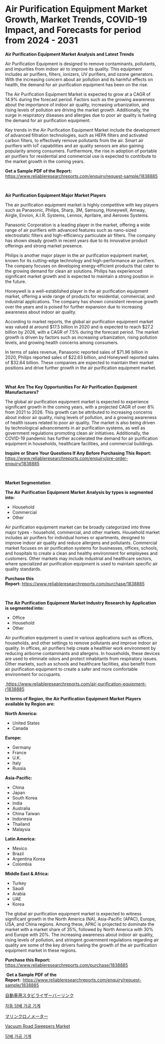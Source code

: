 <p><h1>Air Purification Equipment Market Growth, Market Trends, COVID-19 Impact, and Forecasts for period from 2024 - 2031</h1></p><p><strong>Air Purification Equipment Market Analysis and Latest Trends</strong></p>
<p><p>Air Purification Equipment is designed to remove contaminants, pollutants, and impurities from indoor air to improve its quality. This equipment includes air purifiers, filters, ionizers, UV purifiers, and ozone generators. With the increasing concern about air pollution and its harmful effects on health, the demand for air purification equipment has been on the rise.</p><p>The Air Purification Equipment Market is expected to grow at a CAGR of 14.9% during the forecast period. Factors such as the growing awareness about the importance of indoor air quality, increasing urbanization, and rising levels of pollution are driving the market growth. Additionally, the surge in respiratory diseases and allergies due to poor air quality is fueling the demand for air purification equipment.</p><p>Key trends in the Air Purification Equipment Market include the development of advanced filtration technologies, such as HEPA filters and activated carbon filters, to effectively remove pollutants from the air. Smart air purifiers with IoT capabilities and air quality sensors are also gaining popularity among consumers. Furthermore, the rise in adoption of portable air purifiers for residential and commercial use is expected to contribute to the market growth in the coming years.</p></p>
<p><strong>Get a Sample PDF of the Report:&nbsp;</strong> <a href="https://www.reliableresearchreports.com/enquiry/request-sample/1838885">https://www.reliableresearchreports.com/enquiry/request-sample/1838885</a></p>
<p>&nbsp;</p>
<p><strong>Air Purification Equipment Major Market Players</strong></p>
<p><p>The air purification equipment market is highly competitive with key players such as Panasonic, Philips, Sharp, 3M, Samsung, Honeywell, Amway, Airgle, Envion, A.I.R. Systems, Lennox, Aprilaire, and Aerovex Systems.</p><p>Panasonic Corporation is a leading player in the market, offering a wide range of air purifiers with advanced features such as nano-sized electrostatic filters and high-efficiency particulate air filters. The company has shown steady growth in recent years due to its innovative product offerings and strong market presence.</p><p>Philips is another major player in the air purification equipment market, known for its cutting-edge technology and high-performance air purifiers. The company focuses on developing energy-efficient products that cater to the growing demand for clean air solutions. Philips has experienced significant market growth and is expected to maintain a strong position in the future.</p><p>Honeywell is a well-established player in the air purification equipment market, offering a wide range of products for residential, commercial, and industrial applications. The company has shown consistent revenue growth over the years and is poised for further expansion due to increasing awareness about indoor air quality.</p><p>According to market reports, the global air purification equipment market was valued at around $17.5 billion in 2020 and is expected to reach $27.2 billion by 2026, with a CAGR of 7.5% during the forecast period. The market growth is driven by factors such as increasing urbanization, rising pollution levels, and growing health concerns among consumers.</p><p>In terms of sales revenue, Panasonic reported sales of $71.96 billion in 2020, Philips reported sales of $22.63 billion, and Honeywell reported sales of $32.64 billion. These companies are expected to maintain their market positions and drive further growth in the air purification equipment market.</p></p>
<p>&nbsp;</p>
<p><strong>What Are The Key Opportunities For Air Purification Equipment Manufacturers?</strong></p>
<p><p>The global air purification equipment market is expected to experience significant growth in the coming years, with a projected CAGR of over 8% from 2021 to 2026. This growth can be attributed to increasing concerns about indoor air quality, rising levels of pollution, and a growing awareness of health issues related to poor air quality. The market is also being driven by technological advancements in air purification systems, as well as government regulations promoting clean air initiatives. Additionally, the COVID-19 pandemic has further accelerated the demand for air purification equipment in households, healthcare facilities, and commercial buildings.</p></p>
<p><strong>Inquire or Share Your Questions If Any Before Purchasing This Report:</strong> <a href="https://www.reliableresearchreports.com/enquiry/pre-order-enquiry/1838885">https://www.reliableresearchreports.com/enquiry/pre-order-enquiry/1838885</a></p>
<p>&nbsp;</p>
<p><strong>Market Segmentation</strong></p>
<p><strong>The Air Purification Equipment Market Analysis by types is segmented into:</strong></p>
<p><ul><li>Household</li><li>Commercial</li><li>Other</li></ul></p>
<p><p>Air purification equipment market can be broadly categorized into three major types - household, commercial, and other markets. Household market includes air purifiers for individual homes or apartments, designed to improve indoor air quality and reduce allergens and pollutants. Commercial market focuses on air purification systems for businesses, offices, schools, and hospitals to create a clean and healthy environment for employees and customers. Other markets may include industrial and healthcare sectors, where specialized air purification equipment is used to maintain specific air quality standards.</p></p>
<p><strong>Purchase this Report:&nbsp;</strong><a href="https://www.reliableresearchreports.com/purchase/1838885">https://www.reliableresearchreports.com/purchase/1838885</a></p>
<p>&nbsp;</p>
<p><strong>The Air Purification Equipment Market Industry Research by Application is segmented into:</strong></p>
<p><ul><li>Office</li><li>Household</li><li>Other</li></ul></p>
<p><p>Air purification equipment is used in various applications such as offices, households, and other settings to remove pollutants and improve indoor air quality. In offices, air purifiers help create a healthier work environment by reducing airborne contaminants and allergens. In households, these devices are used to eliminate odors and protect inhabitants from respiratory issues. Other markets, such as schools and healthcare facilities, also benefit from air purification equipment to create a safer and more comfortable environment for occupants.</p></p>
<p><a href="https://www.reliableresearchreports.com/air-purification-equipment-r1838885">&nbsp;https://www.reliableresearchreports.com/air-purification-equipment-r1838885</a></p>
<p><strong>In terms of Region, the Air Purification Equipment Market Players available by Region are:</strong></p>
<p>
    <p> <strong> North America: </strong>
        <ul>
            <li>United States</li>
            <li>Canada</li>
        </ul>
        </p> 
    <p> <strong> Europe: </strong>
        <ul>
            <li>Germany</li>
            <li>France</li>
            <li>U.K.</li>
            <li>Italy</li>
            <li>Russia</li>
        </ul>
        </p> 
    <p> <strong> Asia-Pacific: </strong>
        <ul>
            <li>China</li>
            <li>Japan</li>
            <li>South Korea</li>
            <li>India</li>
            <li>Australia</li>
            <li>China Taiwan</li>
            <li>Indonesia</li>
            <li>Thailand</li>
            <li>Malaysia</li>
        </ul>
        </p> 
    <p> <strong> Latin America: </strong>
        <ul>
            <li>Mexico</li>
            <li>Brazil</li>
            <li>Argentina Korea</li>
            <li>Colombia</li>
        </ul>
        </p> 
    <p> <strong> Middle East & Africa: </strong>
        <ul>
            <li>Turkey</li>
            <li>Saudi</li>
            <li>Arabia</li>
            <li>UAE</li>
            <li>Korea</li>
        </ul>
    </p>
    </p>
<p><p>The global air purification equipment market is expected to witness significant growth in the North America (NA), Asia-Pacific (APAC), Europe, USA, and China regions. Among these, APAC is projected to dominate the market with a market share of 35%, followed by North America with 30% and Europe with 20%. The increasing awareness about indoor air quality, rising levels of pollution, and stringent government regulations regarding air quality are some of the key drivers fueling the growth of the air purification equipment market in these regions.</p></p>
<p><strong>Purchase this Report: </strong><a href="https://www.reliableresearchreports.com/purchase/1838885">https://www.reliableresearchreports.com/purchase/1838885</a></p>
<p>&nbsp;<strong>Get a Sample PDF of the Report:&nbsp;&nbsp;</strong><a href="https://www.reliableresearchreports.com/enquiry/request-sample/1838885">https://www.reliableresearchreports.com/enquiry/request-sample/1838885</a></p>
<p><strong></strong></p>
<p><p><a href="https://github.com/TerrellConn/Market-Research-Report-List-1/blob/main/3248082156736.md">自動車用スタビライザーバーリンク</a></p><p><a href="https://github.com/nuekbpymrrz5/Market-Research-Report-List-2/blob/main/5167899167937.md">자동 담배 가공 기계</a></p><p><a href="https://medium.com/@reyeshowell655/%E6%AC%A1%E3%81%AE%E6%96%87%E3%82%92%E6%97%A5%E6%9C%AC%E8%AA%9E%E3%81%AB%E7%BF%BB%E8%A8%B3%E3%81%97%E3%81%A6%E3%81%8F%E3%81%A0%E3%81%95%E3%81%84-%E3%82%B0%E3%83%AD%E3%83%BC%E3%83%90%E3%83%AB%E6%B5%B7%E6%B4%8B%E3%82%AF%E3%83%AD%E3%83%8E%E3%83%A1%E3%83%BC%E3%82%BF%E3%83%BC%E5%B8%82%E5%A0%B4%E5%88%86%E6%9E%90-%E3%83%88%E3%83%AC%E3%83%B3%E3%83%89-%E4%BA%88%E6%B8%AC-%E6%88%90%E9%95%B7%E6%A9%9F%E4%BC%9A-2024%E5%B9%B4-2031%E5%B9%B4-119%E3%83%9A%E3%83%BC%E3%82%B8%E3%81%AE%E3%83%AC%E3%83%9D%E3%83%BC%E3%83%88-789b030cd206">マリンクロノメーター</a></p><p><a href="https://github.com/JennyferFeil2023/Market-Research-Report-List-1/blob/main/vacuum-road-sweepers-market.md">Vacuum Road Sweepers Market</a></p><p><a href="https://github.com/BrettWeberrt8767765/Market-Research-Report-List-2/blob/main/7375831167938.md">담배 가공 기계</a></p></p>